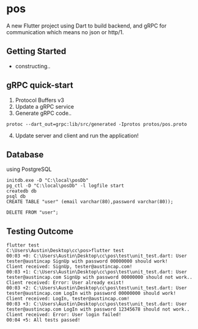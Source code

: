 # pos

A new Flutter project using Dart to build backend, and gRPC for communication which means no json or http/1. 

## Getting Started
* constructing..

## gRPC quick-start
1. Protocol Buffers v3 
2. Update a gRPC service
3. Generate gRPC code..
```
protoc --dart_out=grpc:lib/src/generated -Iprotos protos/pos.proto
```
4. Update server and client and run the application!

## Database
using PostgreSQL

```
initdb.exe -D "C:\local\posDb"
pg_ctl -D "C:\local\posDb" -l logfile start
createdb db
psql db
CREATE TABLE "user" (email varchar(80),password varchar(80));

DELETE FROM "user";
```


## Testing Outcome

```
flutter test       
C:\Users\Austin\Desktop\cc\pos>flutter test        
00:03 +0: C:\Users\Austin\Desktop\cc\pos\test\unit_test.dart: User tester@austincap SignUp with password 00000000 should work!
Client received: SignUp, tester@austincap.com!     
00:03 +1: C:\Users\Austin\Desktop\cc\pos\test\unit_test.dart: User tester@austincap.com SignUp with password 00000000 should not work..
Client received: Error: User already exist!        
00:03 +2: C:\Users\Austin\Desktop\cc\pos\test\unit_test.dart: User tester@austincap.com LogIn with password 00000000 should work!
Client received: LogIn, tester@austincap.com!      
00:03 +3: C:\Users\Austin\Desktop\cc\pos\test\unit_test.dart: User tester@austincap.com LogIn with password 12345678 should not work..
Client received: Error: User login failed!
00:04 +5: All tests passed!
```